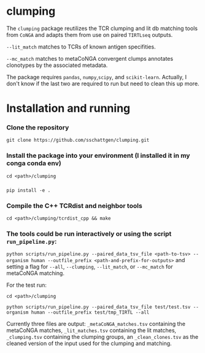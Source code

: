 # clumping

The `clumping` package reutilizes the TCR clumping and lit db matching tools from `CoNGA` and adapts them from use on paired `TIRTLseq` outputs.

`--lit_match` matches to TCRs of known antigen specifities.

`--mc_match` matches to metaCoNGA convergent clumps annotates clonotypes by the associated metadata.

The package requires `pandas`, `numpy`,`scipy`, and `scikit-learn`. Actually, I don't know if the last two are required to run but need to clean this up more.

# Installation and running

### Clone the repository

`git clone https://github.com/sschattgen/clumping.git`

### Install the package into your environment (I installed it in my conga conda env)

`cd <path>/clumping`
###
`pip install -e .`

### Compile the C++ TCRdist and neighbor tools

`cd <path>/clumping/tcrdist_cpp && make`


### The tools could be run interactively or using the script `run_pipeline.py`:

`python scripts/run_pipeline.py --paired_data_tsv_file <path-to-tsv> --organism human --outfile_prefix <path-and-prefix-for-outputs>` and setting a flag for `--all`, `--clumping`, `--lit_match`, or `--mc_match` for metaCoNGA matching.

For the test run:

`cd <path>/clumping`

`python scripts/run_pipeline.py --paired_data_tsv_file test/test.tsv --organism human --outfile_prefix test/tmp_TIRTL --all`

Currently three files are output: `_metaCoNGA_matches.tsv` containing the metaCoNGA matches, `_lit_matches.tsv` containing the lit matches, `_clumping.tsv` containing the clumping groups, an `_clean_clones.tsv` as the cleaned version of the input used for the clumping and matching.

